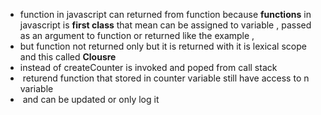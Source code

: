 - function in javascript can returned from function because **functions** in javascript is **first class** that mean can be assigned to variable , passed as an argument to function
or returned like the example ,
​
- but function not returned only but it is returned with it is lexical scope and this called **Clousre**
- instead of createCounter is invoked and poped from call stack
-  returend function that stored in counter variable still have access to n variable
-  and can be updated or only log it
​
​